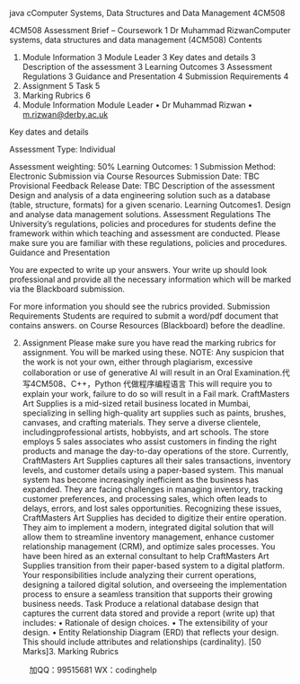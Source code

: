 java cComputer Systems,
Data Structures and
Data Management
4CM508
 
4CM508 Assessment Brief – Coursework
1
Dr Muhammad RizwanComputer systems, data structures
and data management (4CM508)
Contents
1. Module Information 3
Module Leader 3
Key dates and details 3
Description of the assessment 3
Learning Outcomes 3
Assessment Regulations 3
Guidance and Presentation 4
Submission Requirements 4
2. Assignment 5
Task 5
3. Marking Rubrics 6
1. Module Information
Module Leader
• Dr Muhammad Rizwan
• m.rizwan@derby.ac.uk
 
Key dates and details
 
Assessment Type: Individual
 
Assessment weighting: 50%
Learning Outcomes: 1
Submission Method: Electronic Submission via Course Resources
Submission Date: TBC
Provisional Feedback Release Date: TBC
Description of the assessment
Design and analysis of a data engineering solution such as a
database (table, structure, formats) for a given scenario. 
Learning Outcomes1. Design and analyse data management solutions. Assessment Regulations
The University’s regulations, policies and procedures for
students define the framework within which teaching and
assessment are conducted. Please make sure you are familiar
with these regulations, policies and procedures.
Guidance and Presentation
 
You are expected to write up your answers. Your write up
should look professional and provide all the necessary
information which will be marked via the Blackboard
submission.
 
For more information you should see the rubrics provided.
Submission Requirements
Students are required to submit a word/pdf document that
contains answers.
on Course Resources (Blackboard) before the deadline.
 
2. Assignment
Please make sure you have read the marking rubrics for
assignment. You will be marked using these.
NOTE: Any suspicion that the work is not your own, either
through plagiarism, excessive collaboration or use of
generative AI will result in an Oral Examination.代 写4CM508、C++，Python
代做程序编程语言 This will
require you to explain your work, failure to do so will result
in a Fail mark.
CraftMasters Art Supplies is a mid-sized retail business
located in Mumbai, specializing in selling high-quality art
supplies such as paints, brushes, canvases, and crafting
materials. They serve a diverse clientele, includingprofessional artists, hobbyists, and art schools. The store
employs 5 sales associates who assist customers in finding the
right products and manage the day-to-day operations of the
store.
Currently, CraftMasters Art Supplies captures all their sales
transactions, inventory levels, and customer details using a
paper-based system. This manual system has become
increasingly inefficient as the business has expanded. They
are facing challenges in managing inventory, tracking
customer preferences, and processing sales, which often leads
to delays, errors, and lost sales opportunities.
Recognizing these issues, CraftMasters Art Supplies has
decided to digitize their entire operation. They aim to
implement a modern, integrated digital solution that will
allow them to streamline inventory management, enhance
customer relationship management (CRM), and optimize sales
processes.
You have been hired as an external consultant to help
CraftMasters Art Supplies transition from their paper-based
system to a digital platform. Your responsibilities include
analyzing their current operations, designing a tailored digital
solution, and overseeing the implementation process to ensure
a seamless transition that supports their growing business
needs.
Task
Produce a relational database design that captures the current
data stored and provide a report (write up) that includes:
• Rationale of design choices.
• The extensibility of your design.
• Entity Relationship Diagram (ERD) that reflects your
design. This should include attributes and relationships
(cardinality).
[50 Marks]3. Marking Rubrics
 
         
加QQ：99515681  WX：codinghelp
